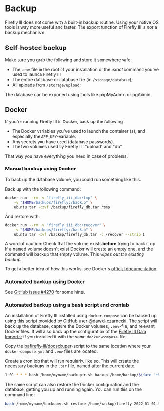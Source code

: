 # Backup

Firefly III does not come with a built-in backup routine. Using your native OS tools is way more useful and faster. The export function of Firefly III is *not* a backup mechanism

## Self-hosted backup

Make sure you grab the following and store it somewhere safe:

- The `.env` file in the root of your installation or the _exact_ command you've used to launch Firefly III.
- The entire database or database file (in `/storage/database`);
- All uploads from `/storage/upload`;

The database can be exported using tools like phpMyAdmin or pgAdmin.

## Docker

If you're running Firefly III in Docker, back up the following:

- The Docker variables you've used to launch the container (s), and especially the `APP_KEY`-variable.
- Any secrets you have used (database passwords).
- The two volumes used by Firefly III: "upload" and "db"

That way you have everything you need in case of problems.

### Manual backup using Docker

To back up the database volume, you could run something like this.

Back up with the following command:

```bash
docker run --rm -v "firefly_iii_db:/tmp" \
    -v "$HOME/backups/firefly:/backup" \
    ubuntu tar -czvf /backup/firefly_db.tar /tmp
```

And restore with:

```bash
docker run --rm -v "firefly_iii_db:/recover" \
    -v "$HOME/backups/firefly:/backup" \
    ubuntu tar -xvf /backup/firefly_db.tar -C /recover --strip 1
```

A word of caution: Check that the volume exists **before** trying to back it up. If a named volume doesn't exist Docker will create an empty one, and the command will backup that empty volume. This *wipes out the existing backup*.

To get a better idea of how this works, see Docker's [official documentation](https://docs.docker.com/storage/volumes/#backup-restore-or-migrate-data-volumes).

### Automated backup using Docker

See [GitHub issue #4270](https://github.com/firefly-iii/firefly-iii/issues/4270) for some hints.

### Automated backup using a bash script and crontab

An installation of Firefly III installed using `docker-compose` can be backed up using this script provided by GitHub user [@dawid-czarnecki](https://github.com/dawid-czarnecki). The script will back up the database, capture the Docker volumes, `.env`-file, and relevant Docker files. It will also back up the configuration of the [Firefly III Data Importer](../../data-importer/) if you installed it with the same `docker-compose`-file.

Copy the [bafirefly-iii/docsckuper](https://gist.github.com/dawid-czarnecki/8fa3420531f88b2b2631250854e23381)-script to the same location where your `docker-compose.yml` and `.env` files are located.

Create a cron job that will run regularly, like so. This will create the necessary backups in the `.tar` file, named after the current date.

```bash
1 01 * * * bash /home/myname/backuper.sh backup /home/backup/$(date '+%F').tar
```

The same script can also restore the Docker configuration and the database, getting you up and running again. You can run this on the command line:


```bash
bash /home/myname/backuper.sh restore /home/backup/firefly-2022-01-01.tar
```
